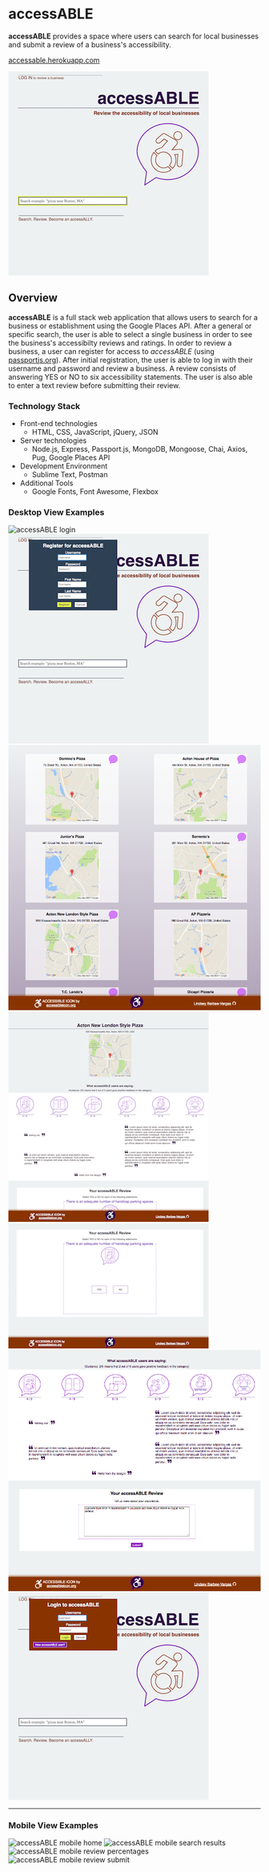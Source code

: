 # accessABLE

**accessABLE** provides a space where users can search for local businesses and submit a review of a business's accessibility.

[accessable.herokuapp.com](https://accessable.herokuapp.com "accessABLE")

![accessABLE Home](dev_images/desktop_home.PNG "accessABLE Home")


## Overview ##
**accessABLE** is a full stack web application that allows users to search for a business or establishment using the Google Places API. After a general or specific search, the user is able to select a single business in order to see the business's accessibilty reviews and ratings. In order to review a business, a user can register for access to *accessABLE* (using [passportjs.org](http://www.passportjs.org/ "Passport")). After initial registration, the user is able to log in with their username and password and review a business.  A review consists of answering YES or NO to six accessibility statements.  The user is also able to enter a text review before submitting their review.  

### Technology Stack ###
*  Front-end technologies
    +  HTML, CSS, JavaScript, jQuery, JSON
*  Server technologies
    +  Node.js, Express, Passport.js, MongoDB, Mongoose, Chai, Axios, Pug, Google Places API
*  Development Environment
    +  Sublime Text, Postman
* Additional Tools
    +  Google Fonts, Font Awesome, Flexbox


### Desktop View Examples ###
![accessABLE login](../../master/dev_images/desktop_login.PNG "accessABLE login")
![accessABLE user registration](/dev_images/desktop_user_reg.PNG "accessABLE user registration")
![accessABLE search results](/dev_images/desktop_results.PNG "accessABLE search results")
![accessABLE single result](/dev_images/desktop_single_result.PNG "accessABLE single result")
![accessABLE review](/dev_images/desktop_review.PNG "accessABLE review")
![accessABLE review textbox](./dev_images/desktop_review_textbox.PNG "accessABLE review textbox")
![accessABLE login](/dev_images/desktop_login.PNG "accessABLE login")

* * *

### Mobile View Examples ###
![accessABLE mobile home](/dev_images/mobile_home.JPEG "accessABLE mobile home")
![accessABLE mobile search results](/dev_images/mobile_results.JPEG "accessABLE mobile search results")
![accessABLE mobile review percentages](/dev_images/mobile_review_percentages.JPEG "accessABLE mobile review percentages")
![accessABLE mobile review submit](/dev_images/mobile_review_submit.JPEG "accessABLE mobile review submit")